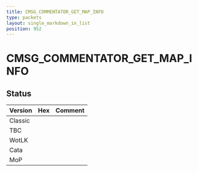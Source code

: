 ```yaml
---
title: CMSG_COMMENTATOR_GET_MAP_INFO
type: packets
layout: single_markdown_in_list
position: 952
---
```


# CMSG_COMMENTATOR_GET_MAP_INFO

## Status

Version | Hex | Comment
---------- | ---------- | ---------- 
Classic |  |  
TBC |  |  
WotLK |  |  
Cata |  |  
MoP |  |  
